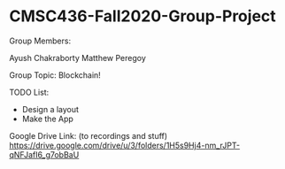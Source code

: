 # CMSC436-Fall2020-Group-Project

Group Members:

Ayush Chakraborty
Matthew Peregoy

Group Topic:
Blockchain!

TODO List:
- Design a layout
- Make the App

Google Drive Link: (to recordings and stuff)
https://drive.google.com/drive/u/3/folders/1H5s9Hj4-nm_rJPT-qNFJafI6_g7obBaU
